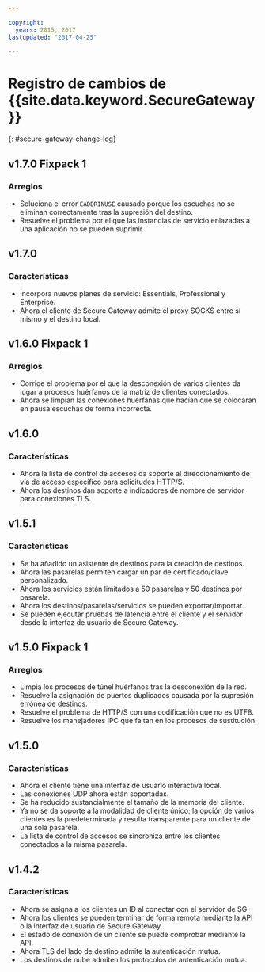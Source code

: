 ```yaml
---

copyright:
  years: 2015, 2017
lastupdated: "2017-04-25"

---
```


# Registro de cambios de {{site.data.keyword.SecureGateway}}
{: #secure-gateway-change-log}

## v1.7.0 Fixpack 1

### Arreglos

- Soluciona el error `EADDRINUSE` causado porque los escuchas no se eliminan correctamente tras la supresión del destino.
- Resuelve el problema por el que las instancias de servicio enlazadas a una aplicación no se pueden suprimir.

## v1.7.0

### Características

- Incorpora nuevos planes de servicio: Essentials, Professional y Enterprise.
- Ahora el cliente de Secure Gateway admite el proxy SOCKS entre sí mismo y el destino local.

## v1.6.0 Fixpack 1

### Arreglos

- Corrige el problema por el que la desconexión de varios clientes da lugar a procesos huérfanos de la matriz de clientes conectados.
- Ahora se limpian las conexiones huérfanas que hacían que se colocaran en pausa escuchas de forma incorrecta.

## v1.6.0

### Características

- Ahora la lista de control de accesos da soporte al direccionamiento de vía de acceso específico para solicitudes HTTP/S.
- Ahora los destinos dan soporte a indicadores de nombre de servidor para conexiones TLS.

## v1.5.1

### Características

- Se ha añadido un asistente de destinos para la creación de destinos.
- Ahora las pasarelas permiten cargar un par de certificado/clave personalizado.
- Ahora los servicios están limitados a 50 pasarelas y 50 destinos por pasarela.
- Ahora los destinos/pasarelas/servicios se pueden exportar/importar.
- Se pueden ejecutar pruebas de latencia entre el cliente y el servidor desde la interfaz de usuario de Secure Gateway.

## v1.5.0 Fixpack 1

### Arreglos

- Limpia los procesos de túnel huérfanos tras la desconexión de la red.
- Resuelve la asignación de puertos duplicados causada por la supresión errónea de destinos.
- Resuelve el problema de HTTP/S con una codificación que no es UTF8.
- Resuelve los manejadores IPC que faltan en los procesos de sustitución.

## v1.5.0

### Características

- Ahora el cliente tiene una interfaz de usuario interactiva local.
- Las conexiones UDP ahora están soportadas.
- Se ha reducido sustancialmente el tamaño de la memoria del cliente.
- Ya no se da soporte a la modalidad de cliente único; la opción de varios clientes es la predeterminada y resulta transparente para un cliente de una sola pasarela.
- La lista de control de accesos se sincroniza entre los clientes conectados a la misma pasarela.

## v1.4.2

### Características

- Ahora se asigna a los clientes un ID al conectar con el servidor de SG.
- Ahora los clientes se pueden terminar de forma remota mediante la API o la interfaz de usuario de Secure Gateway.
- El estado de conexión de un cliente se puede comprobar mediante la API.
- Ahora TLS del lado de destino admite la autenticación mutua.
- Los destinos de nube admiten los protocolos de autenticación mutua.
